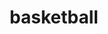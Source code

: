 ---
title: "basketball"
permalink: /basketball/
author_profile: true
redirect_to: /images/basketball.png
---